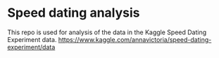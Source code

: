 # Speed dating analysis
This repo is used for analysis of the data in the Kaggle Speed Dating Experiment data.
https://www.kaggle.com/annavictoria/speed-dating-experiment/data

